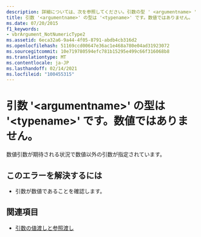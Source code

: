 ```yaml
---
description: 詳細については、次を参照してください。引数の型 ' <argumentname> ' は <typename> 、数値ではなく ' ' です。
title: 引数 '<argumentname>' の型は '<typename>' です。数値ではありません。
ms.date: 07/20/2015
f1_keywords:
- vbrArgument_NotNumericType2
ms.assetid: 6eca32a6-9a44-4f05-8791-abdb4cb316d2
ms.openlocfilehash: 51169ccd00647e36ac1e468a780e04ad31923072
ms.sourcegitcommit: 10e719780594efc781b15295e499c66f316068b8
ms.translationtype: MT
ms.contentlocale: ja-JP
ms.lasthandoff: 02/14/2021
ms.locfileid: "100455315"
---
```

# <a name="type-of-argument-argumentname-is-typename-which-is-not-numeric"></a>引数 '\<argumentname>' の型は '\<typename>' です。数値ではありません。

数値引数が期待される状況で数値以外の引数が指定されています。  
  
## <a name="to-correct-this-error"></a>このエラーを解決するには  
  
- 引数が数値であることを確認します。  
  
## <a name="see-also"></a>関連項目

- [引数の値渡しと参照渡し](../programming-guide/language-features/procedures/passing-arguments-by-value-and-by-reference.md)
